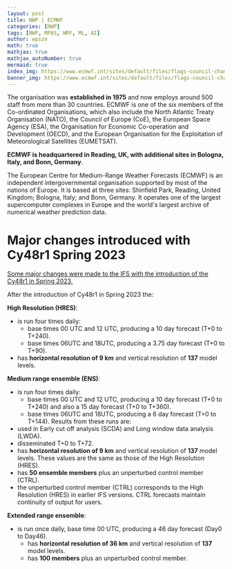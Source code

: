 ```yaml
---
layout: post
title: NWP | ECMWF
categories: [NWP]
tags: [NWP, MPAS, WRF, ML, AI]
author: wpsze
math: true
mathjax: true
mathjax_autoNumber: true
mermaid: true
index_img: https://www.ecmwf.int/sites/default/files/flags-council-chamber-650px.jpg
banner_img: https://www.ecmwf.int/sites/default/files/flags-council-chamber-650px.jpg
---
```


The organisation was **established in 1975** and now employs around 500 staff from more than 30 countries. ECMWF is one of the six members of the Co-ordinated Organisations, which also include the North Atlantic Treaty Organisation (NATO), the Council of Europe (CoE), the European Space Agency (ESA), the Organisation for Economic Co-operation and Development (OECD), and the European Organisation for the Exploitation of Meteorological Satellites (EUMETSAT).

**ECMWF is headquartered in Reading, UK, with additional sites in Bologna, Italy, and Bonn, Germany**.

The European Centre for Medium-Range Weather Forecasts (ECMWF) is an independent intergovernmental organisation supported by most of the nations of Europe. It is based at three sites: Shinfield Park, Reading, United Kingdom; Bologna, Italy; and Bonn, Germany. It operates one of the largest supercomputer complexes in Europe and the world's largest archive of numerical weather prediction data.

# Major changes introduced with Cy48r1 Spring 2023

[Some major changes were made to the IFS with the introduction of the Cy48r1 in Spring 2023.](https://confluence.ecmwf.int/display/FUG/Section+2.1.2+Model+Configurations)

After the introduction of  Cy48r1 in Spring 2023 the:

**High Resolution (HRES)**:

- is run four times daily:
  - base times 00 UTC and 12 UTC, producing a 10 day forecast (T+0 to T+240).
  - base times 06UTC and 18UTC, producing a 3.75 day forecast (T+0 to T+90).
- has **horizontal resolution of 9 km** and vertical resolution of **137** model levels.

**Medium range ensemble (ENS)**:

- is run four times daily:
  - base times 00 UTC and 12 UTC, producing a 10 day forecast (T+0 to T+240) and also a 15 day forecast (T+0 to T+360).
  - base times 06UTC and 18UTC, producing a 6 day forecast (T+0 to T+144). Results from these runs are:
- used in Early cut off analysis (SCDA) and Long window data analysis (LWDA).
- disseminated T+0 to T+72.
- has **horizontal resolution of 9 km** and vertical resolution of **137**  model levels.  These values are the same as those of the High Resolution (HRES).
- has **50 ensemble members** plus an unperturbed control member (CTRL).
- the unperturbed control member (CTRL) corresponds to the High Resolution (HRES) in earlier IFS versions.  CTRL forecasts maintain continuity of output for users.

**Extended range ensemble**:

- is run once daily, base time 00 UTC, producing a 46 day forecast (Day0 to Day46).
  - has **horizontal resolution of 36 km** and vertical resolution of **137** model levels.  
  - has **100 members** plus an unperturbed control member.